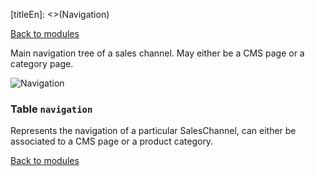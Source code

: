 [titleEn]: <>(Navigation)

[Back to modules](./../10-modules.md)

Main navigation tree of a sales channel. May either be a CMS page or a category page.

![Navigation](./dist/erd-shopware-core-content-navigation.svg)


### Table `navigation`

Represents the navigation of a particular SalesChannel, can either be associated to a CMS page or a product category.


[Back to modules](./../10-modules.md)
